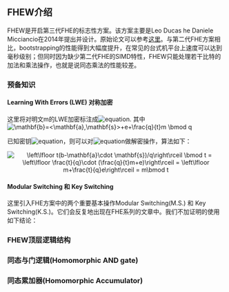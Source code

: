 ## FHEW介绍

FHEW是开启第三代FHE的标志性方案。该方案主要是Leo Ducas he Daniele Micciancio在2014年提出并设计。原始论文可以参考[这里](https://eprint.iacr.org/2014/816.pdf)。与第二代FHE方案相比，bootstrapping的性能得到大幅度提升，在常见的台式机平台上速度可以达到毫秒级别；但同时因为缺少第二代FHE的SIMD特性，FHEW只能处理若干比特的加法和乘法操作，也就是说同态乘法的性能较差。

### 预备知识
#### Learning With Errors (LWE) 对称加密
这里将对明文m的LWE加密标注成![equation](https://latex.codecogs.com/svg.image?LWE_{\vec{s}}(m)=(\vec{a},b)). 其中 <img src="https://latex.codecogs.com/svg.image?\mathbf{b}=<\mathbf{a},\mathbf{s}>&plus;e&plus;\frac{q}{t}m&space;\bmod&space;q" title="\mathbf{b}=<\mathbf{a},\mathbf{s}>+e+\frac{q}{t}m \bmod q" />

已知密钥![equation](https://latex.codecogs.com/svg.image?\vec{s})，则可以对![equation](https://latex.codecogs.com/svg.image?LWE_{\vec{s}}(m)=(\vec{a},b))做解密操作，算法如下：

<p align="center">
<img src="https://latex.codecogs.com/svg.image?\left\lfloor&space;t(b-\mathbf{a}\cdot&space;\mathbf{s})/q\right\rceil&space;\bmod&space;t&space;=&space;\left\lfloor&space;\frac{t}{q}\cdot&space;(\frac{q}{t}m&plus;e)\right\rceil&space;=&space;\left\lfloor&space;m&plus;\frac{t}{q}e\right\rceil&space;=&space;m\bmod&space;t" title="\left\lfloor t(b-\mathbf{a}\cdot \mathbf{s})/q\right\rceil \bmod t = \left\lfloor \frac{t}{q}\cdot (\frac{q}{t}m+e)\right\rceil = \left\lfloor m+\frac{t}{q}e\right\rceil = m\bmod t" />
</p>

#### Modular Switching 和 Key Switching
这里引入FHE方案中的两个重要基本操作Modular Switching(M.S.) 和 Key Switching(K.S.)。它们会反复地出现在FHE系列的文章中。我们不加证明的使用如下结论：

### FHEW顶层逻辑结构

### 同态与门逻辑(Homomorphic AND gate)

### 同态累加器(Homomorphic Accumulator)
